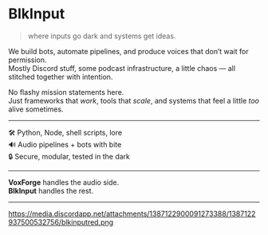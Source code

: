 # BlkInput

> where inputs go dark and systems get ideas.

We build bots, automate pipelines, and produce voices that don’t wait for permission.  
Mostly Discord stuff, some podcast infrastructure, a little chaos — all stitched together with intention.

No flashy mission statements here.  
Just frameworks that *work*, tools that *scale*, and systems that feel a little *too* alive sometimes.

---

🛠️ Python, Node, shell scripts, lore  
🔊 Audio pipelines + bots with bite  
🔒 Secure, modular, tested in the dark

---

**VoxForge** handles the audio side.  
**BlkInput** handles the rest.

---
https://media.discordapp.net/attachments/1387122900091273388/1387122937500532756/blkinputred.png

